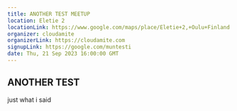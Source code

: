 ```yaml
---
title: ANOTHER TEST MEETUP
location: Eletie 2
locationLink: https://www.google.com/maps/place/Eletie+2,+Oulu+Finland
organizer: cloudamite
organizerLink: https://cloudamite.com
signupLink: https://google.com/muntesti
date: Thu, 21 Sep 2023 16:00:00 GMT
---
```


## ANOTHER TEST

just what i said